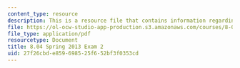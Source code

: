 ```yaml
---
content_type: resource
description: This is a resource file that contains information regarding exam 2.
file: https://ol-ocw-studio-app-production.s3.amazonaws.com/courses/8-04-quantum-physics-i-spring-2013/27f26cbde859698525f652bf3f0353cd_MIT8_04S13_exam2.pdf
file_type: application/pdf
resourcetype: Document
title: 8.04 Spring 2013 Exam 2
uid: 27f26cbd-e859-6985-25f6-52bf3f0353cd
---
```

